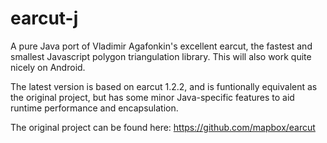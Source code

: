 earcut-j
======

A pure Java port of Vladimir Agafonkin's excellent earcut, the fastest and smallest Javascript polygon triangulation library. This will also work quite nicely on Android.

The latest version is based on earcut 1.2.2, and is funtionally equivalent as the original project, but has some minor Java-specific features to aid runtime performance and encapsulation. 

The original project can be found here:
https://github.com/mapbox/earcut
